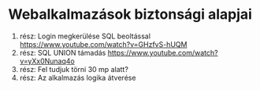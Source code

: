 # Webalkalmazások biztonsági alapjai

1. rész: Login megkerülése SQL beoltással https://www.youtube.com/watch?v=GHzfvS-hUQM
2. rész: SQL UNION támadás https://www.youtube.com/watch?v=yXx0Nunaq4o
3. rész: Fel tudjuk törni 30 mp alatt?
4. rész: Az alkalmazás logika átverése
